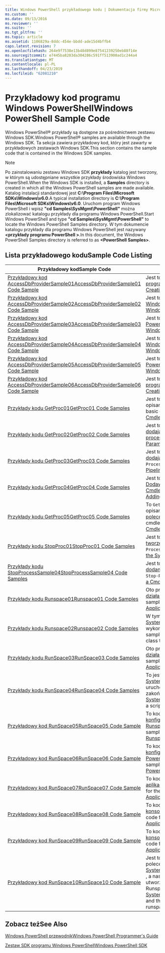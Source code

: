 ```yaml
---
title: Windows PowerShell przykładowego kodu | Dokumentacja firmy Microsoft
ms.custom: ''
ms.date: 09/13/2016
ms.reviewer: ''
ms.suite: ''
ms.tgt_pltfrm: ''
ms.topic: article
ms.assetid: 1106829a-8ddc-454e-bbdd-ade15d4bffb4
caps.latest.revision: 7
ms.openlocfilehash: 264e9f7538e13b48d899e87541239250eb88f14e
ms.sourcegitcommit: e7445ba8203da304286c591ff513900ad1c244a4
ms.translationtype: MT
ms.contentlocale: pl-PL
ms.lasthandoff: 04/23/2019
ms.locfileid: "62081210"
---
```

# <a name="windows-powershell-sample-code"></a><span data-ttu-id="b425d-102">Przykładowy kod programu Windows PowerShell</span><span class="sxs-lookup"><span data-stu-id="b425d-102">Windows PowerShell Sample Code</span></span>

<span data-ttu-id="b425d-103">Windows PowerShell® przykłady są dostępne za pośrednictwem zestawu Windows SDK.</span><span class="sxs-lookup"><span data-stu-id="b425d-103">Windows PowerShell® samples are available through the Windows SDK.</span></span> <span data-ttu-id="b425d-104">Ta sekcja zawiera przykładowy kod, który jest zawarty w przykładowych zestawach Windows SDK.</span><span class="sxs-lookup"><span data-stu-id="b425d-104">This section contains the sample code that is contained in the Windows SDK samples.</span></span>

> [!NOTE]
> <span data-ttu-id="b425d-105">Po zainstalowaniu zestawu Windows SDK **przykłady** katalog jest tworzony, w którym są udostępniane wszystkie przykłady środowiska Windows PowerShell.</span><span class="sxs-lookup"><span data-stu-id="b425d-105">When the Windows SDK is installed, a **Samples** directory is created in which all the Windows PowerShell samples are made available.</span></span> <span data-ttu-id="b425d-106">Katalog instalacji standardowej jest **C:\Program Files\Microsoft SDKs\Windows\v6.0**.</span><span class="sxs-lookup"><span data-stu-id="b425d-106">A typical installation directory is **C:\Program Files\Microsoft SDKs\Windows\v6.0**.</span></span> <span data-ttu-id="b425d-107">Uruchom program Windows PowerShell i wpisz **"cd Samples\SysMgmt\PowerShell"** można zlokalizować katalogu przykłady dla programu Windows PowerShell.</span><span class="sxs-lookup"><span data-stu-id="b425d-107">Start Windows PowerShell and type **"cd Samples\SysMgmt\PowerShell"**  to locate the Windows PowerShell Samples directory.</span></span> <span data-ttu-id="b425d-108">W tym dokumencie katalogu przykłady dla programu Windows PowerShell jest nazywany  **\<przykłady programu PowerShell >**.</span><span class="sxs-lookup"><span data-stu-id="b425d-108">In this document, the Windows PowerShell Samples directory is referred to as **\<PowerShell Samples>**.</span></span>

## <a name="sample-code-listing"></a><span data-ttu-id="b425d-109">Lista przykładowego kodu</span><span class="sxs-lookup"><span data-stu-id="b425d-109">Sample Code Listing</span></span>

|<span data-ttu-id="b425d-110">Przykładowy kod</span><span class="sxs-lookup"><span data-stu-id="b425d-110">Sample Code</span></span>|<span data-ttu-id="b425d-111">Opis</span><span class="sxs-lookup"><span data-stu-id="b425d-111">Description</span></span>|
|-----------------|-----------------|
|[<span data-ttu-id="b425d-112">Przykładowy kod AccessDbProviderSample01</span><span class="sxs-lookup"><span data-stu-id="b425d-112">AccessDbProviderSample01 Code Sample</span></span>](./accessdbprovidersample01-code-sample.md)|<span data-ttu-id="b425d-113">Jest to dostawca opisanego w [tworzenia podstawowego dostawcy programu PowerShell Windows](./creating-a-basic-windows-powershell-provider.md).</span><span class="sxs-lookup"><span data-stu-id="b425d-113">This is the provider described in [Creating a Basic Windows PowerShell Provider](./creating-a-basic-windows-powershell-provider.md).</span></span>|
|[<span data-ttu-id="b425d-114">Przykładowy kod AccessDbProviderSample02</span><span class="sxs-lookup"><span data-stu-id="b425d-114">AccessDbProviderSample02 Code Sample</span></span>](./accessdbprovidersample02-code-sample.md)|<span data-ttu-id="b425d-115">Jest to dostawca opisanego w [Tworzenie dostawcy dysków Windows PowerShell](./creating-a-windows-powershell-drive-provider.md).</span><span class="sxs-lookup"><span data-stu-id="b425d-115">This is the provider described in [Creating a Windows PowerShell Drive Provider](./creating-a-windows-powershell-drive-provider.md).</span></span>|
|[<span data-ttu-id="b425d-116">Przykładowy kod AccessDbProviderSample03</span><span class="sxs-lookup"><span data-stu-id="b425d-116">AccessDbProviderSample03 Code Sample</span></span>](./accessdbprovidersample03-code-sample.md)|<span data-ttu-id="b425d-117">Jest to dostawca opisanego w [tworzenia dostawcy usługi Windows PowerShell elementu](./creating-a-windows-powershell-item-provider.md).</span><span class="sxs-lookup"><span data-stu-id="b425d-117">This is the provider described in [Creating a Windows PowerShell Item Provider](./creating-a-windows-powershell-item-provider.md).</span></span>|
|[<span data-ttu-id="b425d-118">Przykładowy kod AccessDbProviderSample04</span><span class="sxs-lookup"><span data-stu-id="b425d-118">AccessDbProviderSample04 Code Sample</span></span>](./accessdbprovidersample04-code-sample.md)|<span data-ttu-id="b425d-119">Jest to dostawca opisanego w [Tworzenie dostawcy kontenera Windows PowerShell](./creating-a-windows-powershell-container-provider.md).</span><span class="sxs-lookup"><span data-stu-id="b425d-119">This is the provider described in [Creating a Windows PowerShell Container Provider](./creating-a-windows-powershell-container-provider.md).</span></span>|
|[<span data-ttu-id="b425d-120">Przykładowy kod AccessDbProviderSample05</span><span class="sxs-lookup"><span data-stu-id="b425d-120">AccessDbProviderSample05 Code Sample</span></span>](./accessdbprovidersample05-code-sample.md)|<span data-ttu-id="b425d-121">Jest to dostawca opisanego w [tworzenia dostawcy usługi Windows PowerShell nawigacji](./creating-a-windows-powershell-navigation-provider.md).</span><span class="sxs-lookup"><span data-stu-id="b425d-121">This is the provider described in [Creating a Windows PowerShell Navigation Provider](./creating-a-windows-powershell-navigation-provider.md).</span></span>|
|[<span data-ttu-id="b425d-122">Przykładowy kod AccessDbProviderSample06</span><span class="sxs-lookup"><span data-stu-id="b425d-122">AccessDbProviderSample06 Code Sample</span></span>](./accessdbprovidersample06-code-sample.md)|<span data-ttu-id="b425d-123">Jest to dostawca opisanego w [Tworzenie dostawcy zawartości programu PowerShell Windows](./creating-a-windows-powershell-content-provider.md).</span><span class="sxs-lookup"><span data-stu-id="b425d-123">This is the provider described in [Creating a Windows PowerShell Content Provider](./creating-a-windows-powershell-content-provider.md).</span></span>|
|[<span data-ttu-id="b425d-124">Przykłady kodu GetProc01</span><span class="sxs-lookup"><span data-stu-id="b425d-124">GetProc01 Code Samples</span></span>](./getproc01-code-samples.md)|<span data-ttu-id="b425d-125">Jest to podstawowa `Get-Process` przykładowe polecenia cmdlet opisane w [tworzenia Your pierwsze polecenie Cmdlet](../cmdlet/creating-a-cmdlet-without-parameters.md).</span><span class="sxs-lookup"><span data-stu-id="b425d-125">This is the basic `Get-Process` cmdlet sample described in [Creating Your First Cmdlet](../cmdlet/creating-a-cmdlet-without-parameters.md).</span></span>|
|[<span data-ttu-id="b425d-126">Przykłady kodu GetProc02</span><span class="sxs-lookup"><span data-stu-id="b425d-126">GetProc02 Code Samples</span></span>](./getproc02-code-samples.md)|<span data-ttu-id="b425d-127">Jest to `Get-Process` przykładowe polecenia cmdlet opisane w [dodając parametry te dane wejściowe wiersza polecenia procesu](../cmdlet/adding-parameters-that-process-command-line-input.md).</span><span class="sxs-lookup"><span data-stu-id="b425d-127">This is the `Get-Process` cmdlet sample described in [Adding Parameters that Process Command-Line Input](../cmdlet/adding-parameters-that-process-command-line-input.md).</span></span>|
|[<span data-ttu-id="b425d-128">Przykłady kodu GetProc03</span><span class="sxs-lookup"><span data-stu-id="b425d-128">GetProc03 Code Samples</span></span>](./getproc03-code-samples.md)|<span data-ttu-id="b425d-129">Jest to `Get-Process` przykładowe polecenia cmdlet opisane w [dodając parametry tego procesu wejście potokowe](../cmdlet/adding-parameters-that-process-pipeline-input.md).</span><span class="sxs-lookup"><span data-stu-id="b425d-129">This is the `Get-Process` cmdlet sample described in [Adding Parameters that Process Pipeline Input](../cmdlet/adding-parameters-that-process-pipeline-input.md).</span></span>|
|[<span data-ttu-id="b425d-130">Przykłady kodu GetProc04</span><span class="sxs-lookup"><span data-stu-id="b425d-130">GetProc04 Code Samples</span></span>](./getproc04-code-samples.md)|<span data-ttu-id="b425d-131">Jest to `Get-Process` przykładowe polecenia cmdlet opisane w [Dodawanie niekończące raportowania z błędów, do polecenia Cmdlet usługi](../cmdlet/adding-non-terminating-error-reporting-to-your-cmdlet.md).</span><span class="sxs-lookup"><span data-stu-id="b425d-131">This is the `Get-Process` cmdlet sample described in [Adding Nonterminating Error Reporting to Your Cmdlet](../cmdlet/adding-non-terminating-error-reporting-to-your-cmdlet.md).</span></span>|
|[<span data-ttu-id="b425d-132">Przykłady kodu GetProc05</span><span class="sxs-lookup"><span data-stu-id="b425d-132">GetProc05 Code Samples</span></span>](./getproc05-code-samples.md)|<span data-ttu-id="b425d-133">To `Get-Process` polecenie cmdlet jest podobne do polecenia cmdlet opisane w [Dodawanie niekończące raportowania z błędów, do polecenia Cmdlet usługi](../cmdlet/adding-non-terminating-error-reporting-to-your-cmdlet.md).</span><span class="sxs-lookup"><span data-stu-id="b425d-133">This `Get-Process` cmdlet is similar to the cmdlet described in [Adding Nonterminating Error Reporting to Your Cmdlet](../cmdlet/adding-non-terminating-error-reporting-to-your-cmdlet.md).</span></span>|
|[<span data-ttu-id="b425d-134">Przykłady kodu StopProc01</span><span class="sxs-lookup"><span data-stu-id="b425d-134">StopProc01 Code Samples</span></span>](./stopproc01-code-samples.md)|<span data-ttu-id="b425d-135">Jest to `Stop-Process` przykładowe polecenia cmdlet opisane w [tworzenia polecenia Cmdlet, modyfikuje System](../cmdlet/creating-a-cmdlet-that-modifies-the-system.md).</span><span class="sxs-lookup"><span data-stu-id="b425d-135">This is the `Stop-Process` cmdlet sample described in [Creating a Cmdlet That Modifies the System](../cmdlet/creating-a-cmdlet-that-modifies-the-system.md).</span></span>|
|[<span data-ttu-id="b425d-136">Przykłady kodu StopProcessSample04</span><span class="sxs-lookup"><span data-stu-id="b425d-136">StopProcessSample04 Code Samples</span></span>](./stopprocesssample04-code-samples.md)|<span data-ttu-id="b425d-137">Jest to `Stop-Process` przykładowe polecenia cmdlet opisane w [dodanie zestawów parametrów do polecenia Cmdlet](../cmdlet/adding-parameter-sets-to-a-cmdlet.md).</span><span class="sxs-lookup"><span data-stu-id="b425d-137">This is the `Stop-Process` cmdlet sample described in [Adding Parameter Sets to a Cmdlet](../cmdlet/adding-parameter-sets-to-a-cmdlet.md).</span></span>|
|[<span data-ttu-id="b425d-138">Przykłady kodu Runspace01</span><span class="sxs-lookup"><span data-stu-id="b425d-138">Runspace01 Code Samples</span></span>](./runspace01-code-samples.md)|<span data-ttu-id="b425d-139">Oto przykłady kodu dla obszaru działania opisane w [tworzenia działa konsola aplikacji czy określone polecenie](http://msdn.microsoft.com/en-us/793a6570-a072-4799-840b-172f28ce620e).</span><span class="sxs-lookup"><span data-stu-id="b425d-139">These are the code samples for the runspace described in [Creating a Console Application That Runs a Specified Command](http://msdn.microsoft.com/en-us/793a6570-a072-4799-840b-172f28ce620e).</span></span>|
|[<span data-ttu-id="b425d-140">Przykłady kodu Runspace02</span><span class="sxs-lookup"><span data-stu-id="b425d-140">Runspace02 Code Samples</span></span>](./runspace02-code-samples.md)|<span data-ttu-id="b425d-141">W tym przykładzie użyto [System.Management.Automation.Runspaceinvoke](/dotnet/api/System.Management.Automation.RunspaceInvoke) klasy w celu wykonania `Get-Process` polecenia cmdlet synchronicznie.</span><span class="sxs-lookup"><span data-stu-id="b425d-141">This sample uses the [System.Management.Automation.Runspaceinvoke](/dotnet/api/System.Management.Automation.RunspaceInvoke) class to execute the `Get-Process` cmdlet synchronously.</span></span>|
|[<span data-ttu-id="b425d-142">Przykłady kodu RunSpace03</span><span class="sxs-lookup"><span data-stu-id="b425d-142">RunSpace03 Code Samples</span></span>](./runspace03-code-samples.md)|<span data-ttu-id="b425d-143">Oto przykłady kodu dla obszaru działania opisane w [tworzenia działa konsola aplikacji czy określony skrypt](http://msdn.microsoft.com/en-us/a93e6006-36db-4bcc-b9da-c5bebf4ffd68).</span><span class="sxs-lookup"><span data-stu-id="b425d-143">These are the code samples for the runspace described in [Creating a Console Application That Runs a Specified Script](http://msdn.microsoft.com/en-us/a93e6006-36db-4bcc-b9da-c5bebf4ffd68).</span></span>|
|[<span data-ttu-id="b425d-144">Przykłady kodu RunSpace04</span><span class="sxs-lookup"><span data-stu-id="b425d-144">RunSpace04 Code Samples</span></span>](./runspace04-code-samples.md)|<span data-ttu-id="b425d-145">To jest przykładowy kod dla obszaru działania, który używa [System.Management.Automation.Runspaceinvoke](/dotnet/api/System.Management.Automation.RunspaceInvoke) klasy do uruchomienia skryptu, który generuje błąd powodujący zakończenie.</span><span class="sxs-lookup"><span data-stu-id="b425d-145">This is a code sample for a runspace that uses the [System.Management.Automation.Runspaceinvoke](/dotnet/api/System.Management.Automation.RunspaceInvoke) class to execute a script that generates a terminating error.</span></span>|
|[<span data-ttu-id="b425d-146">Przykładowy kod RunSpace05</span><span class="sxs-lookup"><span data-stu-id="b425d-146">RunSpace05 Code Sample</span></span>](./runspace05-code-sample.md)|<span data-ttu-id="b425d-147">To kod źródłowy przykładowej Runspace05 opisanego w [konfigurowania obszaru działania przy użyciu RunspaceConfiguration](http://msdn.microsoft.com/en-us/42681d19-2d05-4975-befd-afb1990e79b2).</span><span class="sxs-lookup"><span data-stu-id="b425d-147">This is the source code for the Runspace05 sample described in [Configuring a Runspace Using RunspaceConfiguration](http://msdn.microsoft.com/en-us/42681d19-2d05-4975-befd-afb1990e79b2).</span></span>|
|[<span data-ttu-id="b425d-148">Przykładowy kod RunSpace06</span><span class="sxs-lookup"><span data-stu-id="b425d-148">RunSpace06 Code Sample</span></span>](./runspace06-code-sample.md)|<span data-ttu-id="b425d-149">To kod źródłowy przykładowej Runspace06 opisanego w [konfigurowania obszaru działania, za pomocą przystawki programu PowerShell Windows](http://msdn.microsoft.com/en-us/a7289ee8-9732-49ee-91c7-d533e9538b83).</span><span class="sxs-lookup"><span data-stu-id="b425d-149">This is the source code for the Runspace06 sample described in [Configuring a Runspace Using a Windows PowerShell Snap-in](http://msdn.microsoft.com/en-us/a7289ee8-9732-49ee-91c7-d533e9538b83).</span></span>|
|[<span data-ttu-id="b425d-150">Przykładowy kod RunSpace07</span><span class="sxs-lookup"><span data-stu-id="b425d-150">RunSpace07 Code Sample</span></span>](./runspace07-code-sample.md)|<span data-ttu-id="b425d-151">To kod źródłowy przykładowej Runspace07 opisanego w [tworzenia aplikacji, dodaje poleceń konsoli dla potoku](http://msdn.microsoft.com/en-us/01eb7808-e97b-4905-80be-9e2fa38c262e).</span><span class="sxs-lookup"><span data-stu-id="b425d-151">This is the source code for the Runspace07 sample described in [Creating a Console Application That Adds Commands to a Pipeline](http://msdn.microsoft.com/en-us/01eb7808-e97b-4905-80be-9e2fa38c262e).</span></span>|
|[<span data-ttu-id="b425d-152">Przykładowy kod RunSpace08</span><span class="sxs-lookup"><span data-stu-id="b425d-152">RunSpace08 Code Sample</span></span>](./runspace08-code-sample.md)|<span data-ttu-id="b425d-153">To kod źródłowy przykładowej Runspace08 opisanego w [tworzyć konsoli aplikacji, dodaje parametry do polecenia](http://msdn.microsoft.com/en-us/848b2b46-60f1-4a86-b448-cfc7c0cccfba).</span><span class="sxs-lookup"><span data-stu-id="b425d-153">This is the source code for the Runspace08 sample described in [Creating a Console Application That Adds Parameters to a Command](http://msdn.microsoft.com/en-us/848b2b46-60f1-4a86-b448-cfc7c0cccfba).</span></span>|
|[<span data-ttu-id="b425d-154">Przykładowy kod RunSpace09</span><span class="sxs-lookup"><span data-stu-id="b425d-154">RunSpace09 Code Sample</span></span>](./runspace09-code-sample.md)|<span data-ttu-id="b425d-155">To kod źródłowy przykładowej Runspace09 opisanego w [tworzenia konsoli aplikacji, wywołuje potok asynchronicznie](http://msdn.microsoft.com/en-us/198c1c94-2a06-457e-93ce-c0d910618e47).</span><span class="sxs-lookup"><span data-stu-id="b425d-155">This is the source code for the Runspace09 sample described in [Creating a Console Application That Invokes a Pipeline Asynchronously](http://msdn.microsoft.com/en-us/198c1c94-2a06-457e-93ce-c0d910618e47).</span></span>|
|[<span data-ttu-id="b425d-156">Przykładowy kod RunSpace10</span><span class="sxs-lookup"><span data-stu-id="b425d-156">RunSpace10 Code Sample</span></span>](./runspace10-code-sample.md)|<span data-ttu-id="b425d-157">Jest to kod źródłowy przykładowej Runspace10, który dodaje polecenia cmdlet, aby [System.Management.Automation.Runspaces.Runspaceconfiguration](/dotnet/api/System.Management.Automation.Runspaces.RunspaceConfiguration) , a następnie używa informacji o modyfikacji konfiguracji do utworzenia obszaru działania.</span><span class="sxs-lookup"><span data-stu-id="b425d-157">This is the source code for the Runspace10 sample, which adds a cmdlet to [System.Management.Automation.Runspaces.Runspaceconfiguration](/dotnet/api/System.Management.Automation.Runspaces.RunspaceConfiguration) and then uses the modified configuration information to create the runspace.</span></span>|

## <a name="see-also"></a><span data-ttu-id="b425d-158">Zobacz też</span><span class="sxs-lookup"><span data-stu-id="b425d-158">See Also</span></span>

[<span data-ttu-id="b425d-159">Windows PowerShell przewodnik</span><span class="sxs-lookup"><span data-stu-id="b425d-159">Windows PowerShell Programmer's Guide</span></span>](./windows-powershell-programmer-s-guide.md)

[<span data-ttu-id="b425d-160">Zestaw SDK programu Windows PowerShell</span><span class="sxs-lookup"><span data-stu-id="b425d-160">Windows PowerShell SDK</span></span>](../windows-powershell-reference.md)